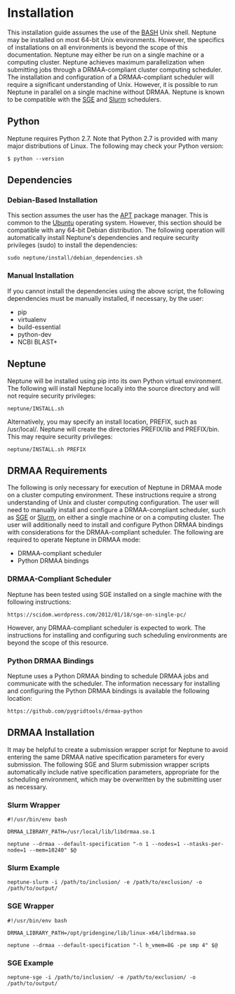 # Installation #

This installation guide assumes the use of the [BASH](https://en.wikipedia.org/wiki/Bash_(Unix_shell)) Unix shell. Neptune may be installed on most 64-bit Unix environments. However, the specifics of installations on all environments is beyond the scope of this documentation. Neptune may either be run on a single machine or a computing cluster. Neptune achieves maximum parallelization when submitting jobs through a DRMAA-compliant cluster computing scheduler. The installation and configuration of a DRMAA-compliant scheduler will require a significant understanding of Unix. However, it is possible to run Neptune in parallel on a single machine without DRMAA. Neptune is known to be compatible with the [SGE](http://gridscheduler.sourceforge.net/) and [Slurm](http://slurm.schedmd.com/) schedulers.

## Python ##

Neptune requires Python 2.7. Note that Python 2.7 is provided with many major distributions of Linux. The following may check your Python version:

    $ python --version

## Dependencies ##

### Debian-Based Installation ###

This section assumes the user has the [APT](https://help.ubuntu.com/community/AptGet/Howto) package manager. This is common to the [Ubuntu](https://en.wikipedia.org/wiki/Ubuntu_(operating_system)) operating system. However, this section should be compatible with any 64-bit Debian distribution. The following operation will automatically install Neptune's dependencies and require security privileges (sudo) to install the dependencies:

    sudo neptune/install/debian_dependencies.sh

### Manual Installation ###

If you cannot install the dependencies using the above script, the following dependencies must be manually installed, if necessary, by the user:

* pip
* virtualenv
* build-essential
* python-dev
* NCBI BLAST+

## Neptune ##

Neptune will be installed using pip into its own Python virtual environment. The following will install Neptune locally into the source directory and will not require security privileges:

    neptune/INSTALL.sh

Alternatively, you may specify an install location, PREFIX, such as /usr/local/. Neptune will create the directories PREFIX/lib and PREFIX/bin. This may require security privileges:

    neptune/INSTALL.sh PREFIX

## DRMAA Requirements ##

The following is only necessary for execution of Neptune in DRMAA mode on a cluster computing environment. These instructions require a strong understanding of Unix and cluster computing configuration. The user will need to manually install and configure a DRMAA-compliant scheduler, such as [SGE](http://gridscheduler.sourceforge.net/) or [Slurm](http://slurm.schedmd.com/), on either a single machine or on a computing cluster. The user will additionally need to install and configure Python DRMAA bindings with considerations for the DRMAA-compliant scheduler. The following are required to operate Neptune in DRMAA mode:

* DRMAA-compliant scheduler
* Python DRMAA bindings

### DRMAA-Compliant Scheduler ###

Neptune has been tested using SGE installed on a single machine with the following instructions:

    https://scidom.wordpress.com/2012/01/18/sge-on-single-pc/

However, any DRMAA-compliant scheduler is expected to work. The instructions for installing and configuring such scheduling environments are beyond the scope of this resource.

### Python DRMAA Bindings ###

Neptune uses a Python DRMAA binding to schedule DRMAA jobs and communicate with the scheduler. The information necessary for installing and configuring the Python DRMAA bindings is available the following location:

    https://github.com/pygridtools/drmaa-python

## DRMAA Installation ##

It may be helpful to create a submission wrapper script for Neptune to avoid entering the same DRMAA native specification parameters for every submission. The following SGE and Slurm submission wrapper scripts automatically include native specification parameters, appropriate for the scheduling environment, which may be overwritten by the submitting user as necessary.

### Slurm Wrapper ###

    #!/usr/bin/env bash
    
    DRMAA_LIBRARY_PATH=/usr/local/lib/libdrmaa.so.1

    neptune --drmaa --default-specification "-n 1 --nodes=1 --ntasks-per-node=1 --mem=10240" $@

### Slurm Example ###

    neptune-slurm -i /path/to/inclusion/ -e /path/to/exclusion/ -o /path/to/output/

### SGE Wrapper ###

    #!/usr/bin/env bash

    DRMAA_LIBRARY_PATH=/opt/gridengine/lib/linux-x64/libdrmaa.so

    neptune --drmaa --default-specification "-l h_vmem=8G -pe smp 4" $@

### SGE Example ###

    neptune-sge -i /path/to/inclusion/ -e /path/to/exclusion/ -o /path/to/output/

